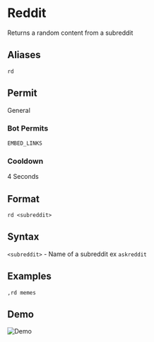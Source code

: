 # Reddit
Returns a random content from a subreddit

## Aliases
`rd`
## Permit
General
### Bot Permits
`EMBED_LINKS`
### Cooldown
4 Seconds
## Format
`rd <subreddit>`
## Syntax
`<subreddit>` - Name of a subreddit ex `askreddit`
## Examples
`,rd memes`
## Demo 
![Demo](https://i.ibb.co/6DLDcG7/reddit.gif)

